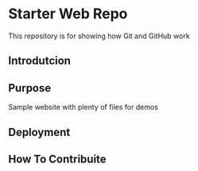 # Starter Web Repo

This repository is for showing how Git and GitHub work

## Introdutcion

## Purpose

Sample website with plenty of files for demos

## Deployment

## How To Contribuite